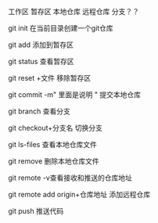 工作区 暂存区 本地仓库 远程仓库 分支？？


git init  在当前目录创建一个git仓库

git add 添加到暂存区 

git status 查看暂存区

git reset +文件 移除暂存区

git commit -m" 里面是说明 "  提交本地仓库

git branch 查看分支

git checkout+分支名   切换分支

git ls-files 查看本地仓库文件

git remove 删除本地仓库文件

git remote -v查看接收和推送的仓库地址

git remote add origin+仓库地址  添加远程仓库

git push 推送代码  

